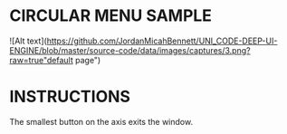 CIRCULAR MENU SAMPLE
=============



![Alt text](https://github.com/JordanMicahBennett/UNI_CODE-DEEP-UI-ENGINE/blob/master/source-code/data/images/captures/3.png?raw=true"default page")


INSTRUCTIONS
=============
The smallest button on the axis exits the window.


